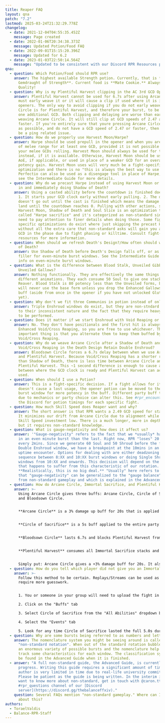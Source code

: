 ```yaml
---
title: Reaper FAQ
layout: qna
patch: "7.2"
lastmod: 2025-03-24T21:32:29.778Z
changelog:
  - date: 2021-12-04T04:55:35.452Z
    message: Page created
  - date: 2022-01-06T20:34:38.373Z
    message: Updated Potion/Food FAQ
  - date: 2022-09-01T15:15:20.396Z
    message: Updated for 6.2
  - date: 2023-01-03T22:50:14.564Z
    message: "Updated to be consistent with our Discord RPR Resources page. "
qna:
  - question: Which Potion/Food should RPR use?
    answer: The highest available Strength potion. Currently, that is **Grade 3
      Gemdraught of Strength**. Current food is **Mate Cookie.** Always use High
      Quality!
  - question: Why is my Plentiful Harvest clipping in the AC 3rd GCD Opener?
    answer: Plentiful Harvest cannot be used for 6.7s after using Arcane Circle. You
      must early weave it or it will cause a clip if used where it is in the
      openers. The only way to avoid clipping if you do not early weave Arcane
      Circle is for Plentiful Harvest, and therefore your burst, to be delayed
      one additional GCD. Both clipping and delaying are worse than early
      weaving Arcane Circle. It will still clip at GCD speeds of 2.47 and
      faster. If you're entirely sure that youre pressing Arcane Cirlce as soon
      as possible, and do not have a GCD speed of 2.47 or faster, then it could
      be a ping related issue.
  - question: How do we properly use Harvest Moon/Harpe?
    answer: Harpe should be used prepull in the opener and when you are forced out
      of melee range for at least one GCD, provided it is not possible to keep
      your melee GCDs rolling. Harvest Moon should always be used for this
      instead, if it is available. Otherwise, Harvest Moon should be used for
      AoE, if applicable, or used in place of a weaker GCD for an overall
      potency gain. Harvest Moon uses will very much be a fight-specific
      optimization and there is no "this is always the best way to use it."
      Perfectio can also be used as a disengage tool in place of Harpe, please
      see the Intermediate Guide for more details.
  - question: Why do we precast Harpe instead of using Harvest Moon or just running
      in and immediately doing Shadow of Death?
    answer: Using a casted ability before the countdown is finished does two things.
      1. It starts your GCD clock early without early pulling. 2. The damage
      doesn't go out until the cast is finished which means the damage does not
      land until the countdown reaches 0. Pulling with other actions, such as
      Harvest Moon, Shadow of Death and Soul Slice is an optimization technique
      called "Harpe sacrifice" and it's categorized as non-standard since you
      need to pay attention to finer details when doing those. Some fight
      specific optimizations do exist where just skipping the precast Harpe
      without all the extra care that non-standard asks will gain you a stronger
      GCD in the phase due to fight phasing or killtime. Consult fight-specific
      resources for more information.
  - question: When should we refresh Death's Design?/How often should we use Shadow
      of Death?
    answer: Use Shadow of Death before Death's Design falls off, or as needed for
      filler for even-minute burst windows. See the Intermediate Guide for more
      info on even-minute burst windows.
  - question: What is the difference between Blood Stalk, Unveiled Gibbet, and
      Unveiled Gallows?
    answer: Nothing functionally. They are effectively the same things with
      different animations. They each consume 50 Soul to give one stack of Soul
      Reaver. Blood Stalk is 80 potency less than the Unveiled forms, but you
      will never use the base form unless you drop the Enhanced Gallows/Gibbet
      buff (aside from once in the opener if you have not unlocked Gluttony
      yet).
  - question: Why don't we fit three Communios in potion instead of only two?
    answer: Triple Enshroud windows do exist, but they are non-stndard gameplay, due
      to their inconsistent nature and the fact that they require heavy planning
      to be performed.
  - question: Does it matter if we start Enshroud with Void Reaping or Cross Reaping?
    answer: No. They don't have positionals and the first hit is always unbuffed by
      Enhanced Void/Cross Reaping, so you are free to use whichever. The
      important thing is that you alternate them to keep them buffed by Enhanced
      Void/Cross Reaping.
  - question: Why do we weave Arcane Circle after a Shadow of Death and not after a
      Void/Cross Reaping in the Death Design Retain Double Enshroud?
    answer: Bloodsown Circle forces a 6.7s delay between when we use Arcane Circle
      and Plentiful Harvest. Because Void/Cross Reaping has a shorter recast
      than Shadow of Death, there is less time between Arcane Circle and
      Plentiful Harvest. This ~1 second difference is enough to cause a clip
      between where the GCD clock is ready and Plentiful Harvest can actually be
      used.
  - question: When should I use a Potion?
    answer: This is a fight-specific decision. If a fight allows for it and it
      doesn't cause a lost usage, the opener potion can be moved to the 2:XX
      burst window for more potency in the buff. Different party buff timings
      due to mechanics or party choice can alter this. See ⁠#rpr_encounter in
      the Discord for potion timings for each specific fight.
  - question: How much Skill Speed does Reaper want and why?
    answer: The short answer is that RPR wants a 2.49 GCD speed for standard play.
      It minimizes our drift from Arcane Circle due to alignment while keeping
      Skill Speed investment low. There is a much longer, more in depth answer,
      but it requires non-standard knowledge.
  - question: What is gauge-negativity and how does it affect us?
    answer: '"Gauge-negativity" refers to the fact that we *usually* have less gauge
      in an even minute burst than the last. Right now, RPR "loses" 20 Soul
      every 2mins. Since we generate 60 Soul and 50 Shroud before the first
      Double Enshroud window, we have a breakpoint at the 10mins in an full
      uptime encounter. Options for dealing with are either deadzoning the
      sequence between 8:XX and 10:XX burst windows or doing Single Shroud
      windows from 10:XX and onwards. This decision will depend on the fight
      that happens to suffer from this characteristic of our rotation.
      **Realistically, this is no big deal.** "Usually" here refers to the fact
      that "gauge-negativity" can be generalized to the "gauge balance" concept
      from non-standard gameplay and which is explained in the Advanced Guide.'
  - question: How do Arcane Circle, Immortal Sacrifice, and Plentiful Harvest work?
    answer: >-
      Using Arcane Circle gives three buffs: Arcane Circle, Circle of Sacrifice,
      and Bloodsown Circle. 


      **Arcane Circle** is a 3% damage up buff for 20s that is applied to all party members within 30y of the caster. 


      **Circle of Sacrifice** is a 5s buff applied to the entire party. It gives the RPR that cast it one stack of **Immortal Sacrifice** when the affected player (including the RPR, meaning we can have up to 8 stacks) uses a skill that satisfies the following criteria: 1. is a weaponskill or spell and 2. does damage/applied a negative effect. From the first criteria, NIN's Mmudras do not count. From the second, DNC steps, PCT canvases, and healing GCD spells are also excluded. 


      **Bloodsown Circle** lasts 6.7s and blocks Plentiful Harvest from being used for the duration. 


      **Plentiful Harvest** consumes all Immortal Sacrifice stacks and gains 40 potency for every additional stack, starting at 720 and maxing out at 1000 potency at eight stacks. Your own stack is already included in the base potency of 720, as it is required to even use the skill. 


      Simply put: Arcane Circle gives a +3% damage buff for 20s. It also gives one stack of Immortal Sacrifice for every party member (including yourself) that lands a weaponskill/spell in the first 5s of Arane Circle's duration. Immortal Sacrifice stacks allow the use of Plentiful Harvest, and increase the potency of Plentiful Harvest by 40 per stack, up to 1000 potency at eight stacks. Plentiful Harvest cannot be used until Bloodsown Circle expires, which happens 6.7s after using Arcane Circle.
  - question: How do you tell which player did not give you an Immortal Sacrifice Stack?
    answer: >-
      Follow this method to be certain. Replays/Streams can be used as well but
      require more guesswork.


      1. You or someone in your group will need to upload the fight in question to FFLogs

      2. Click on the "Buffs" tab

      3. Select Circle of Sacrifice from the "All Abilities" dropdown box

      4. Select the "Events" tab

      5. Look for any time Circle of Sacrifice lasted the full 5.0s duration. If the buff lasted *less* than 5.0s, that person gave you a stack. If it lasted the full duration, they did not give a stack.
  - question: Why are some bursts being referred to as numbers and letters?
    answer: The nomenclature system you might be seeing around is called
      "non-standard notation". When out of the standard rotation bubble, RPR has
      an enormous variety of possible bursts and the nomenclature help us to
      track some characteristics for each window. The classification system will
      be found in the Advanced Guide when it is finished.
  - answer: "A full non-standard guide, the Advanced Guide, is currently a work in
      progress. Writing this guide requires a significant amount of time and the
      author is very limited in time due to real-life university commitments.
      Please be patient as the guide is being written. In the interim if you
      want to know more about non-standard, get in touch with @caron.tt in ⁠the
      #rpr_questions channel of our [Discord
      server](https://discord.gg/thebalanceffxiv)﻿."
    question: Several FAQs mention "non-standard gameplay." Where can I learn more
      about this?
authors:
  - ToraelValdis
  - Balance-RPR-Staff
---
```

